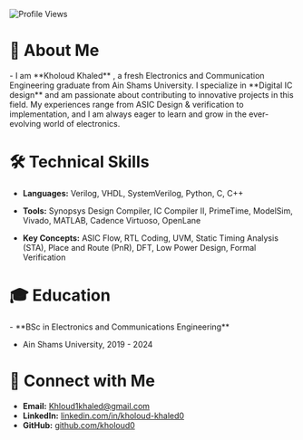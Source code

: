 ![Profile Views](https://komarev.com/ghpvc/?username=kholoud0&color=blue)



<h1>👋 About Me</h1>
- I am **Kholoud Khaled** , a fresh Electronics and Communication Engineering graduate from Ain Shams University. I specialize in **Digital IC design** and am passionate about contributing to innovative projects in this field. My experiences range from ASIC Design & verification to implementation, and I am always eager to learn and grow in the ever-evolving world of electronics.

<h1>🛠️ Technical Skills</h1>

- **Languages:** Verilog, VHDL, SystemVerilog, Python, C, C++

- **Tools:** Synopsys Design Compiler, IC Compiler II, PrimeTime, ModelSim, Vivado, MATLAB, Cadence Virtuoso, OpenLane

- **Key Concepts:** ASIC Flow, RTL Coding, UVM, Static Timing Analysis (STA), Place and Route (PnR), DFT, Low Power Design, Formal Verification
 <h1>🎓 Education</h1>
- **BSc in Electronics and Communications Engineering**

 - Ain Shams University, 2019 - 2024
 
# 🔗 Connect with Me
- **Email:** [Khloud1khaled@gmail.com](mailto:Khloud1khaled@gmail.com)
- **LinkedIn:** [linkedin.com/in/kholoud-khaled0](https://www.linkedin.com/in/kholoud-khaled0/)
- **GitHub:** [github.com/kholoud0](https://github.com/kholoud0)
